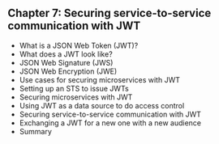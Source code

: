 ## Chapter 7: Securing service-to-service communication with JWT
* What is a JSON Web Token (JWT)? 
* What does a JWT look like? 
* JSON Web Signature (JWS) 
* JSON Web Encryption (JWE)
* Use cases for securing microservices with JWT 
* Setting up an STS to issue JWTs 
* Securing microservices with JWT
* Using JWT as a data source to do access control
* Securing service-to-service communication with JWT
* Exchanging a JWT for a new one with a new audience
* Summary  
